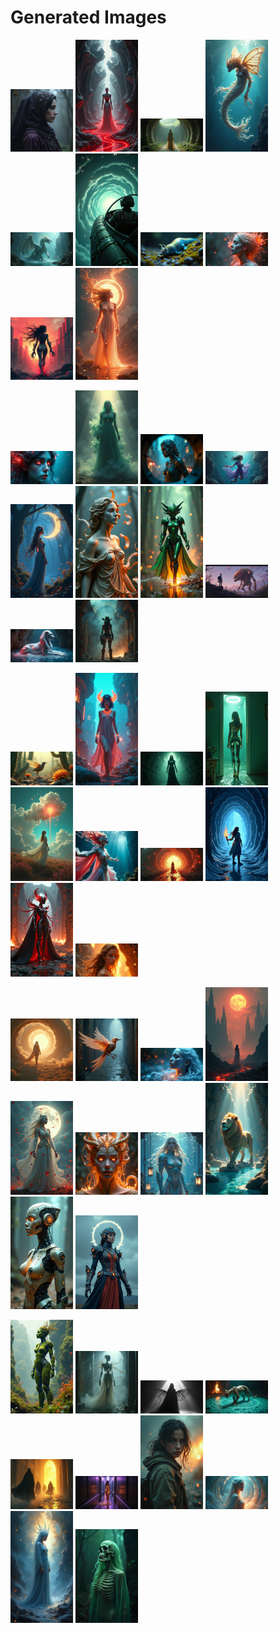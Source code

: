 # Generated Images



<img src="2025_06_23_01.png" width="100"/> <img src="2025_06_23_02.png" width="100"/> <img src="2025_06_23_03.png" width="100"/> <img src="2025_06_23_04.png" width="100"/> <img src="2025_06_23_05.png" width="100"/> <img src="2025_06_23_06.png" width="100"/> <img src="2025_06_23_07.png" width="100"/> <img src="2025_06_23_08.png" width="100"/> <img src="2025_06_23_09.png" width="100"/> <img src="2025_06_23_10.png" width="100"/>

<img src="2025_06_23_11.png" width="100"/> <img src="2025_06_23_12.png" width="100"/> <img src="2025_06_23_13.png" width="100"/> <img src="2025_06_23_14.png" width="100"/> <img src="2025_06_23_15.png" width="100"/> <img src="2025_06_23_16.png" width="100"/> <img src="2025_06_23_17.png" width="100"/> <img src="2025_06_23_18.png" width="100"/> <img src="2025_06_23_19.png" width="100"/> <img src="2025_06_23_20.png" width="100"/>

<img src="2025_06_23_21.png" width="100"/> <img src="2025_06_23_22.png" width="100"/> <img src="2025_06_23_23.png" width="100"/> <img src="2025_06_23_24.png" width="100"/> <img src="2025_06_23_25.png" width="100"/> <img src="2025_06_23_26.png" width="100"/> <img src="2025_06_23_27.png" width="100"/> <img src="2025_06_23_28.png" width="100"/> <img src="2025_06_23_29.png" width="100"/> <img src="2025_06_23_30.png" width="100"/>

<img src="2025_06_23_31.png" width="100"/> <img src="2025_06_23_32.png" width="100"/> <img src="2025_06_23_33.png" width="100"/> <img src="2025_06_23_34.png" width="100"/> <img src="2025_06_23_35.png" width="100"/> <img src="2025_06_23_36.png" width="100"/> <img src="2025_06_23_37.png" width="100"/> <img src="2025_06_23_38.png" width="100"/> <img src="2025_06_23_39.png" width="100"/> <img src="2025_06_23_40.png" width="100"/>

<img src="2025_06_23_41.png" width="100"/> <img src="2025_06_23_42.png" width="100"/> <img src="2025_06_23_43.png" width="100"/> <img src="2025_06_23_44.png" width="100"/> <img src="2025_06_23_45.png" width="100"/> <img src="2025_06_23_46.png" width="100"/> <img src="2025_06_23_47.png" width="100"/> <img src="2025_06_23_48.png" width="100"/> <img src="2025_06_23_49.png" width="100"/> <img src="2025_06_23_50.png" width="100"/>